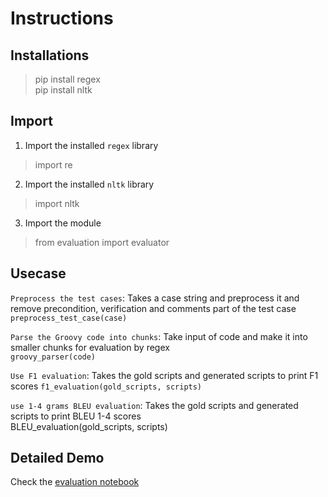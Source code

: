 # Instructions

## Installations

> pip install regex <br>
> pip install nltk <br>

## Import 

1. Import the installed `regex` library

> import re

2. Import the installed `nltk` library

> import nltk

3. Import the module

> from evaluation import evaluator

## Usecase

`Preprocess the test cases`: Takes a case string and preprocess it and remove precondition, verification and comments part of the test case <br>
`preprocess_test_case(case)`


`Parse the Groovy code into chunks`: Take input of code and make it into smaller chunks for evaluation by regex <br>
`groovy_parser(code)`

`Use F1 evaluation`: Takes the gold scripts and generated scripts to print F1 scores
`f1_evaluation(gold_scripts, scripts)`


`use 1-4 grams BLEU evaluation`: Takes the gold scripts and generated scripts to print BLEU 1-4 scores <br>
BLEU_evaluation(gold_scripts, scripts)



## Detailed Demo

Check the [evaluation notebook](https://github.ubc.ca/mds-cl-2021-22/katalon_project/blob/dev/util/evaluation/evaluation.ipynb)